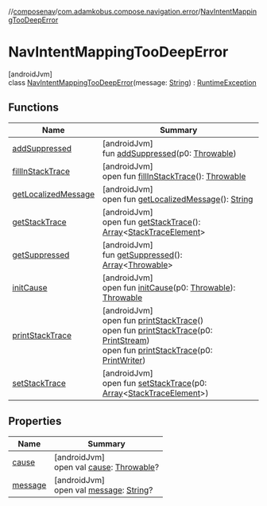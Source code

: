 //[composenav](../../../index.md)/[com.adamkobus.compose.navigation.error](../index.md)/[NavIntentMappingTooDeepError](index.md)

# NavIntentMappingTooDeepError

[androidJvm]\
class [NavIntentMappingTooDeepError](index.md)(message: [String](https://kotlinlang.org/api/latest/jvm/stdlib/kotlin/-string/index.html)) : [RuntimeException](https://developer.android.com/reference/kotlin/java/lang/RuntimeException.html)

## Functions

| Name | Summary |
|---|---|
| [addSuppressed](../-reserved-name-error/index.md#282858770%2FFunctions%2F-1047480006) | [androidJvm]<br>fun [addSuppressed](../-reserved-name-error/index.md#282858770%2FFunctions%2F-1047480006)(p0: [Throwable](https://kotlinlang.org/api/latest/jvm/stdlib/kotlin/-throwable/index.html)) |
| [fillInStackTrace](../-reserved-name-error/index.md#-1102069925%2FFunctions%2F-1047480006) | [androidJvm]<br>open fun [fillInStackTrace](../-reserved-name-error/index.md#-1102069925%2FFunctions%2F-1047480006)(): [Throwable](https://kotlinlang.org/api/latest/jvm/stdlib/kotlin/-throwable/index.html) |
| [getLocalizedMessage](../-reserved-name-error/index.md#1043865560%2FFunctions%2F-1047480006) | [androidJvm]<br>open fun [getLocalizedMessage](../-reserved-name-error/index.md#1043865560%2FFunctions%2F-1047480006)(): [String](https://kotlinlang.org/api/latest/jvm/stdlib/kotlin/-string/index.html) |
| [getStackTrace](../-reserved-name-error/index.md#2050903719%2FFunctions%2F-1047480006) | [androidJvm]<br>open fun [getStackTrace](../-reserved-name-error/index.md#2050903719%2FFunctions%2F-1047480006)(): [Array](https://kotlinlang.org/api/latest/jvm/stdlib/kotlin/-array/index.html)&lt;[StackTraceElement](https://developer.android.com/reference/kotlin/java/lang/StackTraceElement.html)&gt; |
| [getSuppressed](../-reserved-name-error/index.md#672492560%2FFunctions%2F-1047480006) | [androidJvm]<br>fun [getSuppressed](../-reserved-name-error/index.md#672492560%2FFunctions%2F-1047480006)(): [Array](https://kotlinlang.org/api/latest/jvm/stdlib/kotlin/-array/index.html)&lt;[Throwable](https://kotlinlang.org/api/latest/jvm/stdlib/kotlin/-throwable/index.html)&gt; |
| [initCause](../-reserved-name-error/index.md#-418225042%2FFunctions%2F-1047480006) | [androidJvm]<br>open fun [initCause](../-reserved-name-error/index.md#-418225042%2FFunctions%2F-1047480006)(p0: [Throwable](https://kotlinlang.org/api/latest/jvm/stdlib/kotlin/-throwable/index.html)): [Throwable](https://kotlinlang.org/api/latest/jvm/stdlib/kotlin/-throwable/index.html) |
| [printStackTrace](../-reserved-name-error/index.md#-1769529168%2FFunctions%2F-1047480006) | [androidJvm]<br>open fun [printStackTrace](../-reserved-name-error/index.md#-1769529168%2FFunctions%2F-1047480006)()<br>open fun [printStackTrace](../-reserved-name-error/index.md#1841853697%2FFunctions%2F-1047480006)(p0: [PrintStream](https://developer.android.com/reference/kotlin/java/io/PrintStream.html))<br>open fun [printStackTrace](../-reserved-name-error/index.md#1175535278%2FFunctions%2F-1047480006)(p0: [PrintWriter](https://developer.android.com/reference/kotlin/java/io/PrintWriter.html)) |
| [setStackTrace](../-reserved-name-error/index.md#2135801318%2FFunctions%2F-1047480006) | [androidJvm]<br>open fun [setStackTrace](../-reserved-name-error/index.md#2135801318%2FFunctions%2F-1047480006)(p0: [Array](https://kotlinlang.org/api/latest/jvm/stdlib/kotlin/-array/index.html)&lt;[StackTraceElement](https://developer.android.com/reference/kotlin/java/lang/StackTraceElement.html)&gt;) |

## Properties

| Name | Summary |
|---|---|
| [cause](../-reserved-name-error/index.md#-654012527%2FProperties%2F-1047480006) | [androidJvm]<br>open val [cause](../-reserved-name-error/index.md#-654012527%2FProperties%2F-1047480006): [Throwable](https://kotlinlang.org/api/latest/jvm/stdlib/kotlin/-throwable/index.html)? |
| [message](../-reserved-name-error/index.md#1824300659%2FProperties%2F-1047480006) | [androidJvm]<br>open val [message](../-reserved-name-error/index.md#1824300659%2FProperties%2F-1047480006): [String](https://kotlinlang.org/api/latest/jvm/stdlib/kotlin/-string/index.html)? |
